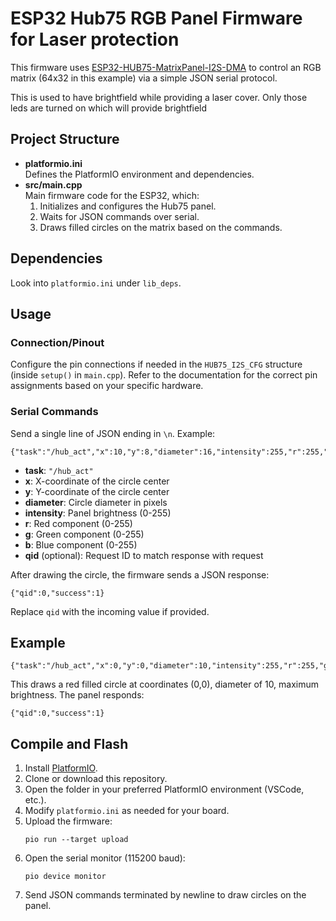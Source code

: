 # ESP32 Hub75 RGB Panel Firmware for Laser protection

This firmware uses [ESP32-HUB75-MatrixPanel-I2S-DMA](https://github.com/mrcodetastic/ESP32-HUB75-MatrixPanel-DMA) to control an RGB matrix (64x32 in this example) via a simple JSON serial protocol.

This is used to have brightfield while providing a laser cover. Only those leds are turned on which will provide brightfield 


## Project Structure

- **platformio.ini**  
  Defines the PlatformIO environment and dependencies.
- **src/main.cpp**  
  Main firmware code for the ESP32, which:
  1. Initializes and configures the Hub75 panel.
  2. Waits for JSON commands over serial.
  3. Draws filled circles on the matrix based on the commands.

## Dependencies

Look into `platformio.ini` under `lib_deps`.

## Usage

### Connection/Pinout

Configure the pin connections if needed in the `HUB75_I2S_CFG` structure (inside `setup()` in `main.cpp`). Refer to the documentation for the correct pin assignments based on your specific hardware.

### Serial Commands

Send a single line of JSON ending in `\n`. Example:
```
{"task":"/hub_act","x":10,"y":8,"diameter":16,"intensity":255,"r":255,"g":0,"b":0,"qid":101}
```

- **task**: `"/hub_act"`  
- **x**: X-coordinate of the circle center  
- **y**: Y-coordinate of the circle center  
- **diameter**: Circle diameter in pixels  
- **intensity**: Panel brightness (0-255)  
- **r**: Red component (0-255)  
- **g**: Green component (0-255)  
- **b**: Blue component (0-255)  
- **qid** (optional): Request ID to match response with request  

After drawing the circle, the firmware sends a JSON response:
```
{"qid":0,"success":1}
```
Replace `qid` with the incoming value if provided.

## Example

```
{"task":"/hub_act","x":0,"y":0,"diameter":10,"intensity":255,"r":255,"g":0,"b":0,"qid":0}
```
This draws a red filled circle at coordinates (0,0), diameter of 10, maximum brightness. The panel responds:
```
{"qid":0,"success":1}
```

## Compile and Flash

1. Install [PlatformIO](https://platformio.org/).
2. Clone or download this repository.
3. Open the folder in your preferred PlatformIO environment (VSCode, etc.).
4. Modify `platformio.ini` as needed for your board.
5. Upload the firmware:
   ```
   pio run --target upload
   ```
6. Open the serial monitor (115200 baud):
   ```
   pio device monitor
   ```
7. Send JSON commands terminated by newline to draw circles on the panel.